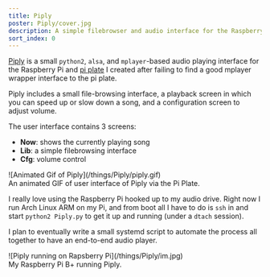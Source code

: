 ```yaml
---
title: Piply
poster: Piply/cover.jpg
description: A simple filebrowser and audio interface for the Raspberry Pi.
sort_index: 0
---
```

[Piply](https://github.com/mil/Piply) is a small `python2`, `alsa`, and `mplayer`-based audio playing interface for the Raspberry Pi and [pi plate](http://www.adafruit.com/product/1109) I created after failing to find a good mplayer wrapper interface to the pi plate.

Piply includes a small file-browsing interface, a playback screen in which you can speed up or slow down a song, and a configuration screen to adjust volume.

The user interface contains 3 screens:
- **Now**: shows the currently playing song
- **Lib**: a simple filebrowsing interface
- **Cfg**: volume control

<div class='captioned-image'>
![Animated Gif of Piply](/things/Piply/piply.gif)
<div class='caption'>An animated GIF of user interface of Piply via the Pi Plate.</div>
</div>

I really love using the Raspberry Pi hooked up to my audio drive. Right now I run Arch Linux ARM on my Pi, and from boot all I have to do is `ssh` in and start `python2 Piply.py` to get it up and running (under a `dtach` session). 

I plan to eventually write a small systemd script to automate the process all together to have an end-to-end audio player.

<div class='captioned-image'>
![Piply running on Rapsberry Pi](/things/Piply/im.jpg)
<div class='caption'>My Raspberry Pi B+ running Piply.</div>
</div>
